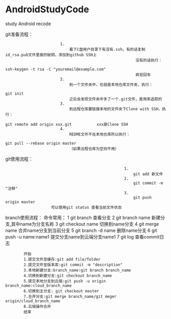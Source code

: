 # AndroidStudyCode
study Android recode


git准备流程：

							1.
								看下C盘用户目录下有没有.ssh，有的话复制id_rsa.pub文件里面的秘钥，添加到github SSH上
															 没有的话执行：
																		ssh-keygen -t rsa -C "youremail@example.com"
															 疯狂回车
							2.
								到一个文件夹中，也就是本地仓库文件夹，执行：
																		git init
								之后会发现文件夹中多了一个.git文件，是用来追踪的
							3.
								到远程仓库要链接本地的文件夹下Clone with SSH，执行：
																		git remote add origin xxx.git 			xxx是Clone SSH
							4.
								REDME文件不在本地仓库所以执行：
																		git pull --rebase origin master
								（如果远程仓库为空则不用）
							
							
git使用流程：
							
														1.
															git add 新文件
														2.
															git commit -m "注释"
														3.
															git push origin master
						可以使用git status 查看当前文件状态
							
							
branch使用流程：
		命令常用：
			1	git branch	查看分支
			2	git branch name	新建分支,其中name为分支名称
			3	git checkout name	切换到name分支
			4	git merge name	合并name分支到当前分支
			5	git branch -d name	删除name分支
			6	git push -u name:name1	提交分支name到云端分支name1
			7	git log	查看commit日志
			
			
			开始
			1.提交文件至缓存:git add file/folder
			2.提交文件至版本库:git commit -m "description"
			3.本地新建分支:branch_name:git branch branch_name
			4.切换到新建分支:git checkout branch_name
			5.提交本地分支到云端:git push -u origin branch_name:cloud_branch_name
			6.切换到主分支: git checkout master
			7.合并分支:git merge branch_name/git meger origin/cloud_branch_name
			8.云端操作合并
			结束
			
			
			
			
			
			
			
			
			
			
			
			
			
			
			
			
			
			
			
			
			
	